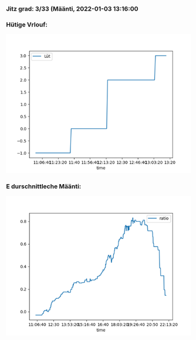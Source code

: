 ### Jitz grad: 3/33 (Määnti, 2022-01-03 13:16:00

### Hütige Vrlouf:
![Graph](Today.png)

### E durschnittleche Määnti:
![Graph](Määnti.png)